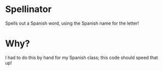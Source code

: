 # Spellinator
Spells out a Spanish word, using the Spanish name for the letter!

# Why?
I had to do this by hand for my Spanish class; this code should speed that up!
